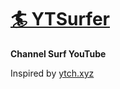 # [🏄 YTSurfer](http://ytsurfer.gruett.io)
**Channel Surf YouTube**

Inspired by [ytch.xyz](https://ytch.xyz/)

